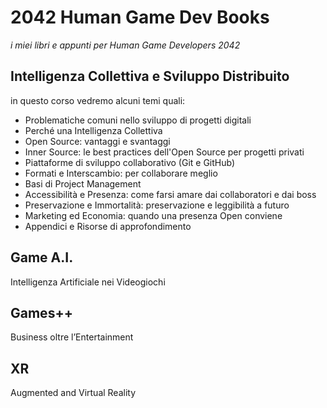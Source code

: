 # 2042 Human Game Dev Books
*i miei libri e appunti per Human Game Developers 2042*

## Intelligenza Collettiva e Sviluppo Distribuito

in questo corso vedremo alcuni temi quali:
- Problematiche comuni nello sviluppo di progetti digitali
- Perché una Intelligenza Collettiva
- Open Source: vantaggi e svantaggi
- Inner Source: le best practices dell'Open Source per progetti privati
- Piattaforme di sviluppo collaborativo (Git e GitHub)
- Formati e Interscambio: per collaborare meglio
- Basi di Project Management
- Accessibilità e Presenza: come farsi amare dai collaboratori e dai boss
- Preservazione e Immortalità: preservazione e leggibilità a futuro
- Marketing ed Economia: quando una presenza Open conviene
- Appendici e Risorse di approfondimento

## Game A.I.
Intelligenza Artificiale nei Videogiochi

## Games++
Business oltre l’Entertainment

## XR
Augmented and Virtual Reality


